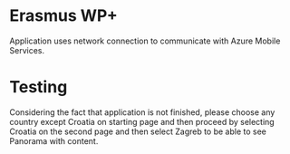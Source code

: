 Erasmus WP+
====

Application uses network connection to communicate with Azure Mobile Services.


Testing
====
Considering the fact that application is not finished, please choose any country except Croatia on starting page and then proceed by selecting Croatia on the second page and then select Zagreb to be able to see Panorama with content.

